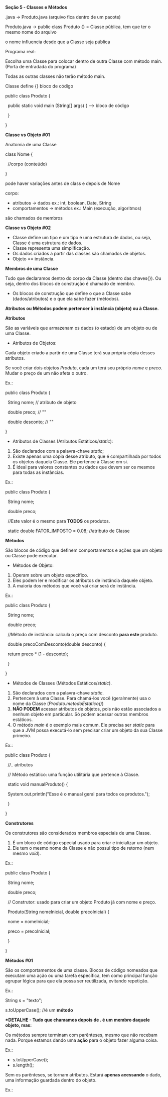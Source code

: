 **Seção 5 - Classes e Métodos**



.java -> Produto.java (arquivo fica dentro de um pacote)

Produto.java -> public class Produto {} = Classe pública, tem que ter o mesmo nome do arquivo

o nome influencia desde que a Classe seja pública





Programa real:

Escolha uma Classe para colocar dentro de outra Classe com método main. (Porta de entradada do programa)

Todas as outras classes não terão método main.



Classe define {} bloco de código

public class Produto {

 	public static void main (String\[] args) { --> bloco de código



 	}

}



**Classe vs Objeto #01**



Anatomia de uma Classe

class Nome {

 	//corpo (conteúdo)

}



pode haver variações antes de class e depois de Nome

corpo:

* atributos -> dados ex.: int, boolean, Date, String
* comportamentos -> métodos ex.: Main (execução, algoritmos)



são chamados de membros



**Classe vs Objeto #02**



* Classe define um tipo e um tipo é uma estrutura de dados, ou seja, Classe é uma estrutura de dados.
* Classe representa uma simplificação.
* Os dados criados a partir das classes são chamados de objetos.
* Objeto == instância.



**Membros de uma Classe**



Tudo que declaramos dentro do corpo da Classe (dentro das chaves{}). Ou seja, dentro dos blocos de construção é chamado de membro.



* Os blocos de construção que define o que a Classe sabe (dados/atributos) e o que ela sabe fazer (métodos).



**Atributos ou Métodos podem pertencer à instância (objeto) ou à Classe.**



**Atributos**

São as variáveis que armazenam os dados (o estado) de um objeto ou de uma Classe.



* Atributos de Objetos:



Cada objeto criado a partir de uma Classe terá sua própria cópia desses atributos.

Se você criar dois objetos *Produto*, cada um terá seu próprio *nome* e *preco*. Mudar o preço de um não afeta o outro.



Ex.:

public class Produto {

 	String nome; // atributo de objeto

 	double preco; // ""

 	double desconto; // ""

}



* Atributos de Classes (Atributos Estáticos/*static*):



1. São declarados com a palavra-chave *static*;
2. Existe apenas uma cópia desse atributo, que é compartilhada por todos os objetos daquela Classe. Ele pertence à Classe em si.
3. É ideal para valores constantes ou dados que devem ser os mesmos para todas as instâncias.



Ex.:

public class Produto {

 	String nome;

 	double preco;



 	//Este valor é o mesmo para **TODOS** os produtos.

 	static double FATOR\_IMPOSTO = 0.08; //atributo de Classe



**Métodos**

São blocos de código que definem comportamentos e ações que um objeto ou Classe pode executar.



* Métodos de Objeto:



1. Operam sobre um objeto específico.
2. Eles podem ler e modificar os atributos de instância daquele objeto.
3. A maioria dos métodos que você vai criar será de instância.



Ex.:

public class Produto {

 	String nome;

 	double preco;



 	//Método de instância: calcula o preço com desconto **para este** produto.

 	double precoComDesconto(double desconto) {

 	return preco \* (1 - desconto);

 	}

}





* Métodos de Classes (Métodos Estáticos/*static*).



1. São declarados com a palavra-chave *static*.
2. Pertencem à uma Classe. Para chamá-los você (geralmente) usa o nome da Classe (*Produto.metodoEstatico()*)
3. **NÃO PODEM** acessar atributos de objetos, pois não estão associados a nenhum objeto em particular. Só podem acessar outros membros estáticos.
4. O método *main* é o exemplo mais comum. Ele precisa ser *static* para que a JVM possa executá-lo sem precisar criar um objeto da sua Classe primeiro.



Ex.:

public class Produto {

 	//.. atributos



 	// Método estático: uma função utilitária que pertence à Classe.

 	static void manualProduto() {

 	System.out.println("Esse é o manual geral para todos os produtos.");

 	}

}



**Construtores**

Os construtores são considerados membros especiais de uma Classe.



1. É um bloco de código especial usado para criar e inicializar um objeto.
2. Ele tem o mesmo nome da Classe e não possui tipo de retorno (nem mesmo *void*).



Ex.:

public class Produto {

 	String nome;

 	double preco;



 	// Construtor: usado para criar um objeto Produto já com nome e preço.

 	Produto(String nomeInicial, double precoInicial) {

 		nome = nomeInicial;

 		preco = precoInicial;

 	}

}



**Métodos #01**

São os comportamentos de uma classe. Blocos de código nomeados que executam uma ação ou uma tarefa específica, tem como principal função agrupar lógica para que ela possa ser reutilizada, evitando repetição.



Ex.:

String s = "texto";

s.toUpperCase(); //é um **método**





**\*DETALHE - Tudo que chamamos depois de . é um membro daquele objeto, mas:**



Os métodos sempre terminam com parênteses, mesmo que não recebam nada. Porque estamos dando uma **ação** para o objeto fazer alguma coisa.



Ex.:

* s.toUpperCase();
* s.length();



Sem os parênteses, se tornam atributos. Estará **apenas acessando** o dado, uma informação guardada dentro do objeto.



Ex.:

